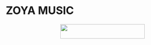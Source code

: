 # ZOYA MUSIC

<p align="center"><a href="https://heroku.com/deploy?template=https://github.com/covidsanki/ZOYA-MUSIC"> <img src="https://img.shields.io/badge/Deploy%20To%20Heroku-black?style=for-the-badge&logo=heroku" width="220" height="38.45"/></a></p>
